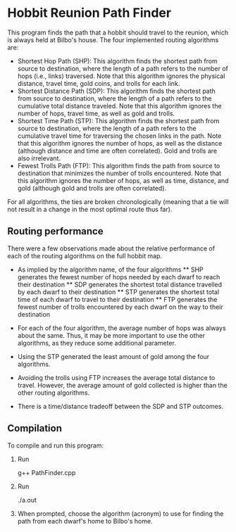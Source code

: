 # Hobbit Reunion Path Finder

This program finds the path that a hobbit should travel to the reunion, which is always held at Bilbo's house.
The four implemented routing algorithms are:
* Shortest Hop Path (SHP): This algorithm finds the shortest path from source to destination, where the length of a path refers to the number of hops (i.e., links) traversed. Note that this algorithm ignores the physical distance, travel time, gold coins, and trolls for each link.
* Shortest Distance Path (SDP): This algorithm finds the shortest path from source to destination, where the length of a path refers to the cumulative total distance traveled. Note that this algorithm ignores the number of hops, travel time, as well as gold and trolls.
* Shortest Time Path (STP): This algorithm finds the shortest path from source to destination, where the length of a path refers to the cumulative travel time for traversing the chosen links in the path. Note that this algorithm ignores the number of hops, as well as the distance (although distance and time are often correlated). Gold and trolls are also irrelevant.
* Fewest Trolls Path (FTP): This algorithm finds the path from source to destination that minimizes the number of trolls encountered. Note that this algorithm ignores the number of hops, as well as time, distance, and gold (although gold and trolls are often correlated).

For all algorithms, the ties are broken chronologically (meaning that a tie will not result in a change in the most optimal route thus far).

## Routing performance

There were a few observations made about the relative performance of each of the routing algorithms on the full hobbit map.

* As implied by the algorithm name, of the four algorithms
** SHP generates the fewest number of hops needed by each dwarf to reach their destination
** SDP generates the shortest total distance travelled by each dwarf to their destination
** STP generates the shortest total time of each dwarf to travel to their destination
** FTP generates the fewest number of trolls encountered by each dwarf on the way to their destination

* For each of the four algorithm, the average number of hops was always about the same. Thus, it may be more important to use the other algorithms, as they reduce some additional parameter.

* Using the STP generated the least amount of gold among the four algorithms.

* Avoiding the trolls using FTP increases the average total distance to travel. However, the average amount of gold collected is higher than the other routing algorithms.

* There is a time/distance tradeoff between the SDP and STP outcomes.


## Compilation

To compile and run this program:

1. Run

	g++ PathFinder.cpp

2. Run 

	./a.out <hobbit home file> <map file>

3. When prompted, choose the algorithm (acronym) to use for finding the path from each dwarf's home to Bilbo's home.

